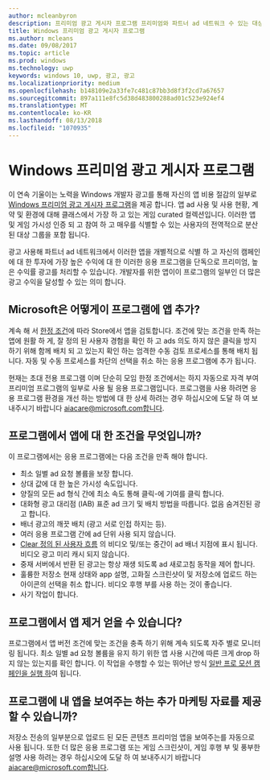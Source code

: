 ```yaml
---
author: mcleanbyron
description: 프리미엄 광고 게시자 프로그램 프리미엄와 파트너 ad 네트워크 수 있는 대상으로 하는 ad 사용이 가능한 응용 프로그램의 curated 컬렉션으로 이루어져 Windows 높은-ads 수익률입니다. 이 프로그램에서는 응용 프로그램은 사용 현황, 계약 및 환경에 대해 클래스에서 가장 좋습니다.
title: Windows 프리미엄 광고 게시자 프로그램
ms.author: mcleans
ms.date: 09/08/2017
ms.topic: article
ms.prod: windows
ms.technology: uwp
keywords: windows 10, uwp, 광고, 광고
ms.localizationpriority: medium
ms.openlocfilehash: b148109e2a33fe7c481c87bb3d8f3f2cd7a67657
ms.sourcegitcommit: 897a111e8fc5d38d483800288ad01c523e924ef4
ms.translationtype: MT
ms.contentlocale: ko-KR
ms.lasthandoff: 08/13/2018
ms.locfileid: "1070935"
---
```

# <a name="windows-premium-ads-publishers-program"></a>Windows 프리미엄 광고 게시자 프로그램

이 연속 기울이는 노력을 Windows 개발자 광고를 통해 자신의 앱 비용 절감의 일부로 [Windows 프리미엄 광고 게시자 프로그램](http://www.windowspremiumapps.com)을 제공 합니다. 앱 ad 사용 및 사용 현황, 계약 및 환경에 대해 클래스에서 가장 하 고 있는 게임 curated 컬렉션입니다. 이러한 앱 및 게임 가시성 인증 되 고 참여 하 고 매우를 식별할 수 있는 사용자의 전역적으로 분산 된 대상 그룹을 포함 됩니다.

광고 사용해 파트너 ad 네트워크에서 이러한 앱을 개별적으로 식별 하 고 자신의 캠페인에 대 한 투자에 가장 높은 수익에 대 한 이러한 응용 프로그램을 단독으로 프리미엄, 높은 수익률 광고를 처리할 수 있습니다. 개발자를 위한 앱이이 프로그램의 일부인 더 많은 광고 수익을 달성할 수 있는 의미 합니다.

## <a name="how-does-microsoft-add-apps-to-this-program"></a>Microsoft은 어떻게이 프로그램에 앱 추가? 

계속 해 서 [한정 조건](#what-are-the-criteria-for-apps-in-the-program)에 따라 Store에서 앱을 검토합니다. 조건에 맞는 조건을 만족 하는 앱에 원활 하 게, 잘 정의 된 사용자 경험을 확인 하 고 ads 의도 하지 않은 클릭을 방지 하기 위해 함께 배치 되 고 있는지 확인 하는 엄격한 수동 검토 프로세스를 통해 배치 됩니다. 자동 및 수동 프로세스를 차단의 선택을 취소 하는 응용 프로그램에 추가 됩니다.

현재는 초대 전용 프로그램 이며 단순히 모임 한정 조건에서는 하지 자동으로 자격 부여 프리미엄 프로그램의 일부로 사용 될 응용 프로그램입니다. 프로그램을 사용 하려면 응용 프로그램 환경을 개선 하는 방법에 대 한 상세 하려는 경우 하십시오에 도달 하 여 보내주시기 바랍니다 aiacare@microsoft.com합니다.

## <a name="what-are-the-criteria-for-apps-in-the-program"></a>프로그램에서 앱에 대 한 조건을 무엇입니까?

이 프로그램에서는 응용 프로그램에는 다음 조건을 만족 해야 합니다.

* 최소 일별 ad 요청 볼륨을 보장 합니다. 
* 상대 값에 대 한 높은 가시성 속도입니다. 
* 양질의 모든 ad 형식 간에 최소 속도 통해 클릭-에 기여를 클릭 합니다. 
* 대화형 광고 대리점 (IAB) 표준 ad 크기 및 배치 방법을 따릅니다. 없음 숨겨진된 광고 합니다.
* 배너 광고의 깨끗 배치 (광고 서로 인접 하지는 등).
* 여러 응용 프로그램 간에 ad 단위 사용 되지 않습니다.
* [Clear 정의 된 사용자 흐름](https://blogs.windows.com/buildingapps/2017/08/31/best-practices-using-video-ads-windows-apps/) 의 비디오 및/또는 중간이 ad 배너 지점에 표시 됩니다. 비디오 광고 미리 캐시 되지 않습니다. 
* 중재 서버에서 반환 된 광고는 항상 재생 되도록 ad 새로고침 동작을 제어 합니다.
* 훌륭한 저장소 현재 상태와 app 설명, 고화질 스크린샷이 및 저장소에 업로드 하는 아이콘의 선택을 취소 합니다. 비디오 후행 부를 사용 하는 것이 좋습니다.
* 사기 작업이 합니다.

## <a name="can-apps-get-removed-from-the-program"></a>프로그램에서 앱 제거 얻을 수 있습니다?

프로그램에서 앱 버전 조건에 맞는 조건을 충족 하기 위해 계속 되도록 자주 별로 모니터링 됩니다. 최소 일별 ad 요청 볼륨을 유지 하기 위한 앱 사용 시간에 따른 크게 drop 하지 않는 있는지를 확인 합니다. 이 작업을 수행할 수 있는 뛰어난 방식 [일반 프로 모션 캠페인을 실행 하](https://developer.microsoft.com/en-us/store/promote-your-apps)여 됩니다.

## <a name="can-i-provide-additional-marketing-material-to-showcase-my-app-in-the-program"></a>프로그램에 내 앱을 보여주는 하는 추가 마케팅 자료를 제공할 수 있습니까? 

저장소 전송의 일부분으로 업로드 된 모든 콘텐츠 프리미엄 앱을 보여주는를 자동으로 사용 됩니다. 또한 더 많은 응용 프로그램 또는 게임 스크린샷이, 게임 후행 부 및 풍부한 설명 사용 하려는 경우 하십시오에 도달 하 여 보내주시기 바랍니다 aiacare@microsoft.com합니다.
